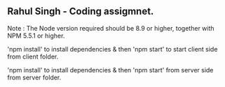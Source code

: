 
##  Rahul Singh - Coding assigmnet.

 Note : The Node version required should be 8.9 or higher, together with NPM 5.5.1 or higher.

'npm install' to install dependencies  & then 'npm start' to start client side from client folder.

'npm install' to install dependencies  & then 'npm start' from server side from server folder.
 
##
